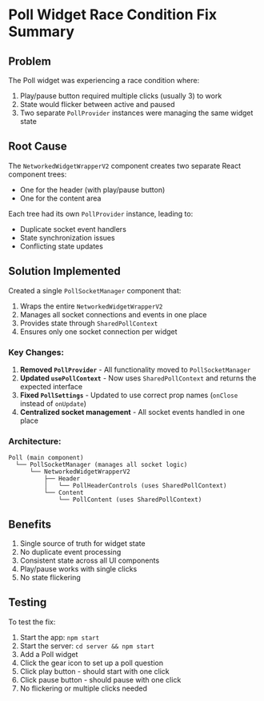 # Poll Widget Race Condition Fix Summary

## Problem
The Poll widget was experiencing a race condition where:
1. Play/pause button required multiple clicks (usually 3) to work
2. State would flicker between active and paused
3. Two separate `PollProvider` instances were managing the same widget state

## Root Cause
The `NetworkedWidgetWrapperV2` component creates two separate React component trees:
- One for the header (with play/pause button)
- One for the content area

Each tree had its own `PollProvider` instance, leading to:
- Duplicate socket event handlers
- State synchronization issues
- Conflicting state updates

## Solution Implemented
Created a single `PollSocketManager` component that:
1. Wraps the entire `NetworkedWidgetWrapperV2`
2. Manages all socket connections and events in one place
3. Provides state through `SharedPollContext`
4. Ensures only one socket connection per widget

### Key Changes:
1. **Removed `PollProvider`** - All functionality moved to `PollSocketManager`
2. **Updated `usePollContext`** - Now uses `SharedPollContext` and returns the expected interface
3. **Fixed `PollSettings`** - Updated to use correct prop names (`onClose` instead of `onUpdate`)
4. **Centralized socket management** - All socket events handled in one place

### Architecture:
```
Poll (main component)
  └── PollSocketManager (manages all socket logic)
      └── NetworkedWidgetWrapperV2
          ├── Header
          │   └── PollHeaderControls (uses SharedPollContext)
          └── Content
              └── PollContent (uses SharedPollContext)
```

## Benefits
1. Single source of truth for widget state
2. No duplicate event processing
3. Consistent state across all UI components
4. Play/pause works with single clicks
5. No state flickering

## Testing
To test the fix:
1. Start the app: `npm start`
2. Start the server: `cd server && npm start`
3. Add a Poll widget
4. Click the gear icon to set up a poll question
5. Click play button - should start with one click
6. Click pause button - should pause with one click
7. No flickering or multiple clicks needed